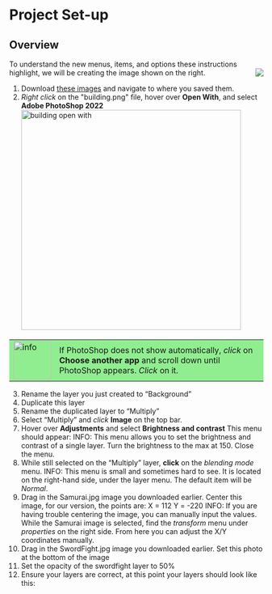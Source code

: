 # Project Set-up  

## Overview
To understand the new menus, items, and options these instructions highlight, we will be creating the image shown on the right. <img style="float: right;" src="https://user-images.githubusercontent.com/90651225/161884126-5cbe8f3c-45b2-4843-a83e-3e3aa23abbc4.png">


1. Download <a href="https://drive.google.com/drive/folders/1faK0iXuR9faH_1cJNtLx3uBfQIA4kwte?usp=sharing">these images<a> and navigate to where you saved them.
2. *Right click* on the "building.png" file, hover over **Open With**, and select **Adobe PhotoShop 2022**
    <img width="435" alt="building open with" src="https://user-images.githubusercontent.com/90651225/161665716-8cac88c3-1b42-421b-a773-46d924a2dfc3.png">  
  
  <table style="background-color: #90EE90;"><tr><td><img width="75" alt="info" src="https://user-images.githubusercontent.com/90651225/161668731-e3d68cca-1331-4054-97d2-f785d908dc2f.png">
</td><td>If PhotoShop does not show automatically, <i>click</i> on <b>Choose another app</b> and scroll down until PhotoShop appears. <i>Click</i> on it.</td></tr></table>  
  
3. Rename the layer you just created to “Background”
4. Duplicate this layer
5. Rename the duplicated layer to “Multiply”
6. Select “Multiply” and *click* **Image** on the top bar.
7. Hover over **Adjustments** and select **Brightness and contrast**
This menu should appear:
INFO: This menu allows you to set the brightness and contrast of a single layer. 
Turn the brightness to the max at 150. Close the menu.
8. While still selected on the “Multiply” layer, **click** on the *blending mode* menu.
INFO: This menu is small and sometimes hard to see. It is located on the right-hand side, under the layer menu. The default item will be *Normal*. 
9. Drag in the Samurai.jpg image you downloaded earlier. Center this image, for our version, the points are:
X = 112
Y = -220
INFO: If you are having trouble centering the image, you can manually input the values. While the Samurai image is selected, find the *transform* menu under *properties* on the right side. From here you can adjust the X/Y coordinates manually.
10. Drag in the SwordFight.jpg image you downloaded earlier. Set this photo at the bottom of the image
11. Set the opacity of the swordfight layer to 50%
12. Ensure your layers are correct, at this point your layers should look like this:
    
